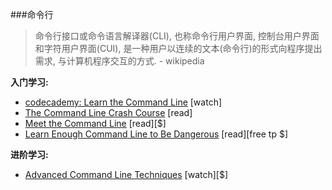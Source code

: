 ###命令行

>命令行接口或命令语言解译器(CLI), 也称命令行用户界面, 控制台用户界面和字符用户界面(CUI), 是一种用户以连续的文本(命令行)的形式向程序提出需求, 与计算机程序交互的方式. - wikipedia

**入门学习:**

* [codecademy: Learn the Command Line](https://www.codecademy.com/courses/learn-the-command-line) [watch]
* [The Command Line Crash Course](http://cli.learncodethehardway.org/book/) [read]
* [Meet the Command Line](http://www.pluralsight.com/courses/meet-command-line) [read][$]
* [Learn Enough Command Line to Be Dangerous](http://www.learnenough.com/command-line-tutorial) [read][free tp $]

**进阶学习:**

* [Advanced Command Line Techniques](https://code.tutsplus.com/courses/advanced-command-line-techniques) [watch][$]